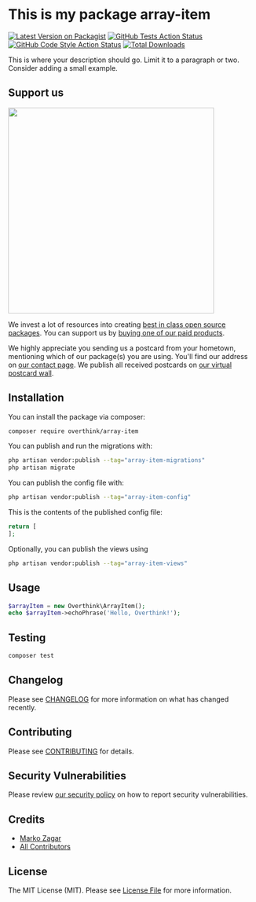 # This is my package array-item

[![Latest Version on Packagist](https://img.shields.io/packagist/v/overthink/array-item.svg?style=flat-square)](https://packagist.org/packages/overthink/array-item)
[![GitHub Tests Action Status](https://img.shields.io/github/actions/workflow/status/overthink/array-item/run-tests.yml?branch=main&label=tests&style=flat-square)](https://github.com/overthink/array-item/actions?query=workflow%3Arun-tests+branch%3Amain)
[![GitHub Code Style Action Status](https://img.shields.io/github/actions/workflow/status/overthink/array-item/fix-php-code-style-issues.yml?branch=main&label=code%20style&style=flat-square)](https://github.com/overthink/array-item/actions?query=workflow%3A"Fix+PHP+code+style+issues"+branch%3Amain)
[![Total Downloads](https://img.shields.io/packagist/dt/overthink/array-item.svg?style=flat-square)](https://packagist.org/packages/overthink/array-item)

This is where your description should go. Limit it to a paragraph or two. Consider adding a small example.

## Support us

[<img src="https://github-ads.s3.eu-central-1.amazonaws.com/array-item.jpg?t=1" width="419px" />](https://spatie.be/github-ad-click/array-item)

We invest a lot of resources into creating [best in class open source packages](https://spatie.be/open-source). You can support us by [buying one of our paid products](https://spatie.be/open-source/support-us).

We highly appreciate you sending us a postcard from your hometown, mentioning which of our package(s) you are using. You'll find our address on [our contact page](https://spatie.be/about-us). We publish all received postcards on [our virtual postcard wall](https://spatie.be/open-source/postcards).

## Installation

You can install the package via composer:

```bash
composer require overthink/array-item
```

You can publish and run the migrations with:

```bash
php artisan vendor:publish --tag="array-item-migrations"
php artisan migrate
```

You can publish the config file with:

```bash
php artisan vendor:publish --tag="array-item-config"
```

This is the contents of the published config file:

```php
return [
];
```

Optionally, you can publish the views using

```bash
php artisan vendor:publish --tag="array-item-views"
```

## Usage

```php
$arrayItem = new Overthink\ArrayItem();
echo $arrayItem->echoPhrase('Hello, Overthink!');
```

## Testing

```bash
composer test
```

## Changelog

Please see [CHANGELOG](CHANGELOG.md) for more information on what has changed recently.

## Contributing

Please see [CONTRIBUTING](CONTRIBUTING.md) for details.

## Security Vulnerabilities

Please review [our security policy](../../security/policy) on how to report security vulnerabilities.

## Credits

- [Marko Zagar](https://github.com/MarkoDevelop)
- [All Contributors](../../contributors)

## License

The MIT License (MIT). Please see [License File](LICENSE.md) for more information.
